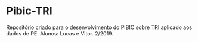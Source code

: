 # Pibic-TRI
Repositório criado para o desenvolvimento do PIBIC sobre TRI aplicado aos dados de PE. Alunos: Lucas e Vitor. 
2/2019.
